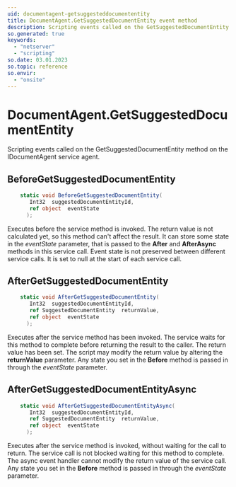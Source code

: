 ```yaml
---
uid: documentagent-getsuggesteddocumententity
title: DocumentAgent.GetSuggestedDocumentEntity event method
description: Scripting events called on the GetSuggestedDocumentEntity method on the DocumentAgent service agent.
so.generated: true
keywords:
  - "netserver"
  - "scripting"
so.date: 03.01.2023
so.topic: reference
so.envir:
  - "onsite"
---
```

# DocumentAgent.GetSuggestedDocumentEntity

Scripting events called on the <see cref='M:SuperOffice.CRM.Services.IDocumentAgent.GetSuggestedDocumentEntity'>GetSuggestedDocumentEntity</see> method on the <see cref='IDocumentAgent'>IDocumentAgent</see>  service agent.

## BeforeGetSuggestedDocumentEntity
```cs
    static void BeforeGetSuggestedDocumentEntity(
       Int32  suggestedDocumentEntityId,
       ref object  eventState
      );
```
Executes before the service method is invoked.
The return value is not calculated yet, so this method can't affect the result.
It can store some state in the *eventState* parameter, that is passed to the **After** and **AfterAsync** methods in this service call.
Event state is not preserved between different service calls. It is set to null at the start of each service call.
## AfterGetSuggestedDocumentEntity
```cs
    static void AfterGetSuggestedDocumentEntity(
       Int32  suggestedDocumentEntityId,
       ref SuggestedDocumentEntity  returnValue,
       ref object  eventState
      );
```
Executes after the service method has been invoked. The service waits for this method to complete before returning the result to the caller.
The return value has been set. The script may modify the return value by altering the **returnValue** parameter.
Any state you set in the **Before** method is passed in through the *eventState* parameter.
## AfterGetSuggestedDocumentEntityAsync
```cs
    static void AfterGetSuggestedDocumentEntityAsync(
       Int32  suggestedDocumentEntityId,
       ref SuggestedDocumentEntity  returnValue,
       ref object  eventState
      );
```
Executes after the service method is invoked, without waiting for the call to return.
The service call is not blocked waiting for this method to complete.
The async event handler cannot modify the return value of the service call.
Any state you set in the **Before** method is passed in through the *eventState* parameter.

